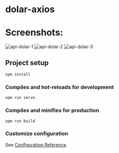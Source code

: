 # dolar-axios

# Screenshots:

![api-dolar-1](https://user-images.githubusercontent.com/79773876/118894416-90674380-b8da-11eb-906f-e0f6c3396819.png)
![api-dolar-2](https://user-images.githubusercontent.com/79773876/118894420-91987080-b8da-11eb-9f94-7ee74bb84e1a.png)
![api-dolar-3](https://user-images.githubusercontent.com/79773876/118894421-91987080-b8da-11eb-9313-eacefcb8145e.png)


## Project setup
```
npm install
```

### Compiles and hot-reloads for development
```
npm run serve
```

### Compiles and minifies for production
```
npm run build
```

### Customize configuration
See [Configuration Reference](https://cli.vuejs.org/config/).
